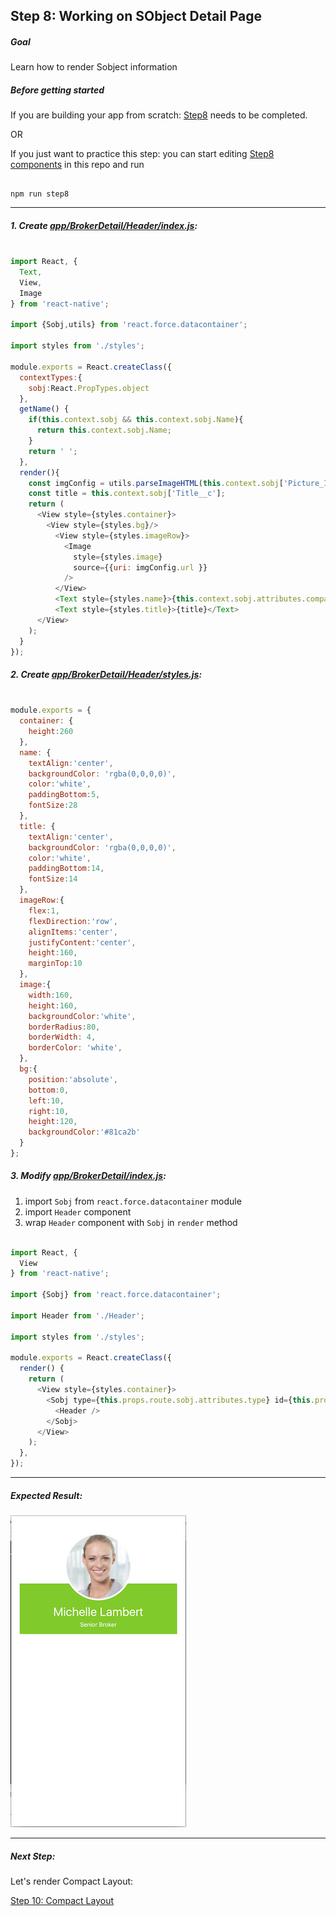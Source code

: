 ## Step 8: Working on SObject Detail Page


##### Goal

Learn how to render Sobject information

##### Before getting started

If you are building your app from scratch: [Step8](/tutorial/step08_list_item_touch_handler/) needs to be completed.

OR

If you just want to practice this step: you can start editing [Step8 components](/tutorial/step08_list_item_touch_handler/) in this repo and run

```

npm run step8

```

***

##### 1. Create [app/BrokerDetail/Header/index.js](/tutorial/step09_sobject_detail_page/app/BrokerDetail/Header/index.js):

```js

import React, {
  Text,
  View,
  Image
} from 'react-native';

import {Sobj,utils} from 'react.force.datacontainer';

import styles from './styles';

module.exports = React.createClass({
  contextTypes:{
    sobj:React.PropTypes.object
  },
  getName() {
    if(this.context.sobj && this.context.sobj.Name){
      return this.context.sobj.Name;
    }
    return ' ';
  },
  render(){
    const imgConfig = utils.parseImageHTML(this.context.sobj['Picture_IMG__c']);
    const title = this.context.sobj['Title__c'];
    return (
      <View style={styles.container}>
        <View style={styles.bg}/>
          <View style={styles.imageRow}>
            <Image 
              style={styles.image}
              source={{uri: imgConfig.url }}
            />
          </View>
          <Text style={styles.name}>{this.context.sobj.attributes.compactTitle}</Text>
          <Text style={styles.title}>{title}</Text>
      </View>
    );
  }
});


```

##### 2. Create [app/BrokerDetail/Header/styles.js](/tutorial/step09_sobject_detail_page/app/BrokerDetail/Header/styles.js):

```js

module.exports = {
  container: {
    height:260
  },
  name: {
    textAlign:'center',
    backgroundColor: 'rgba(0,0,0,0)',
    color:'white',
    paddingBottom:5,
    fontSize:28
  },
  title: {
    textAlign:'center',
    backgroundColor: 'rgba(0,0,0,0)',
    color:'white',
    paddingBottom:14,
    fontSize:14
  },
  imageRow:{
    flex:1,
    flexDirection:'row',
    alignItems:'center',
    justifyContent:'center',
    height:160,
    marginTop:10
  },
  image:{
    width:160,
    height:160,
    backgroundColor:'white',
    borderRadius:80,
    borderWidth: 4, 
    borderColor: 'white',
  },
  bg:{
    position:'absolute',
    bottom:0,
    left:10,
    right:10,
    height:120,
    backgroundColor:'#81ca2b'
  }
};


```

##### 3. Modify [app/BrokerDetail/index.js](/tutorial/step09_sobject_detail_page/app/BrokerDetail/index.js):

1. import `Sobj` from `react.force.datacontainer` module
2. import `Header` component
3. wrap `Header` component with `Sobj` in `render` method

```js

import React, {
  View
} from 'react-native';

import {Sobj} from 'react.force.datacontainer';

import Header from './Header';

import styles from './styles';

module.exports = React.createClass({
  render() {
    return (
      <View style={styles.container}>
        <Sobj type={this.props.route.sobj.attributes.type} id={this.props.route.sobj.Id}>
          <Header />
        </Sobj>
      </View>
    );
  },
});

```

***

##### Expected Result:

![iOS Screenshot](/tutorial/README_FILES/step9.png?raw=true)

***

##### Next Step:

Let's render Compact Layout:

[Step 10: Compact Layout](/tutorial/step10_compact_layout/)
